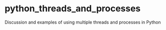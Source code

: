 # python_threads_and_processes
Discussion and examples of using multiple threads and processes in Python
